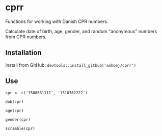 # cprr

Functions for working with Danish CPR numbers.

Calculate date of birth, age, gender, and random "anonymous" numbers from CPR numbers.

## Installation

Install from GitHub: `devtools::install_github('anhoej/cprr')`

## Use

`cpr <- c('1508631111', '1310762222')`

`dob(cpr)`

`age(cpr)`

`gender(cpr)`

`scramble(cpr)`

